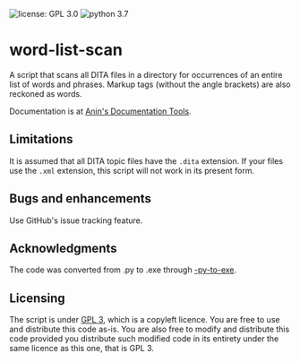 ![license: GPL 3.0](https://img.shields.io/badge/license-GPL%203.0-lightgrey.svg)  ![python 3.7](https://img.shields.io/badge/python-3.7.0-blue.svg)

# word-list-scan

A script that scans all DITA files in a directory for occurrences of an entire list of words and phrases. Markup tags (without the angle brackets) are also reckoned as words.

Documentation is at [Anin's Documentation Tools](https://doc-tools.readthedocs.io/en/latest/).
 
## Limitations

It is assumed that all DITA topic files have the `.dita` extension. If your files use the `.xml` extension, this script will not work in its present form.

## Bugs and enhancements

Use GitHub's issue tracking feature.

## Acknowledgments

The code was converted from .py to .exe through [-py-to-exe](https://github.com/brentvollebregt/auto-py-to-exe).

## Licensing

The script is under [GPL 3](https://opensource.org/licenses/GPL-3.0), which is a copyleft licence. You are free to use and distribute this code as-is. You are also free to modify and distribute this code provided you distribute such modified code in its entirety under the same licence as this one, that is GPL 3.
